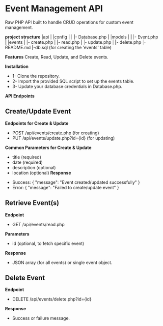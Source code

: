 # Event Management API
Raw PHP API built to handle CRUD operations for custom event management.

**project structure**
|api
|  |config
|  |  |- Database.php
|  |models
|  |  |- Event.php
|  |events
|    |- create.php
|    |- read.php
|    |- update.php
|    |- delete.php
|-README.md
|-db.sql (for creating the 'events' table)

**Features**
Create, Read, Update, and Delete events.

**Installation**
* 1- Clone the repository.
* 2- Import the provided SQL script to set up the events table.
* 3- Update your database credentials in Database.php.

**API Endpoints**
## Create/Update Event

**Endpoints for Create & Update**
* POST /api/events/create.php (for creating) 
* PUT /api/events/update.php?id={id} (for updating)

**Common Parameters for Create & Update**
- title (required)
- date (required)
- description (optional)
- location (optional)
**Response**
* Success: { "message": "Event created/updated successfully" }
* Error: { "message": "Failed to create/update event" }

## Retrieve Event(s)
**Endpoint**
* GET /api/events/read.php

**Parameters**
* id (optional, to fetch specific event)

**Response**
* JSON array (for all events) or single event object.

## Delete Event
**Endpoint**
* DELETE /api/events/delete.php?id={id}

**Response**
* Success or failure message.